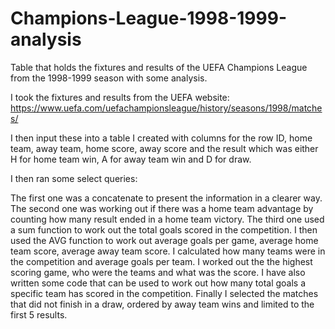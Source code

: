 # Champions-League-1998-1999-analysis
Table that holds the fixtures and results of the UEFA Champions League from the 1998-1999 season with some analysis.


I took the fixtures and results from the UEFA website: https://www.uefa.com/uefachampionsleague/history/seasons/1998/matches/ 

I then input these into a table I created with columns for the row ID, home team, away team, home score, away score and the result which was either H for home team win, A for away team win and D for draw.

I then ran some select queries:

The first one was a concatenate to present the information in a clearer way.
The second one was working out if there was a home team advantage by counting how many result ended in a home team victory.
The third one used a sum function to work out the total goals scored in the competition.
I then used the AVG function to work out average goals per game, average home team score, average away team score.
I calculated how many teams were in the competition and average goals per team.
I worked out the  the highest scoring game, who were the teams and what was the score.
I have also written some code that can be used to work out how many total goals a specific team has scored in the competition.
Finally I selected the matches that did not finish in a draw, ordered by away team wins and limited to the first 5 results.
